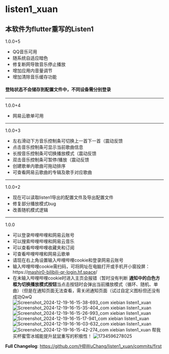 # listen1_xuan

本软件为flutter重写的Listen1
---
1.0.0+5
- QQ音乐可用
- 随系统自适应暗色
- 修复断网导致音乐停止播放
- 增加应用内音量调节
- 增加清除音乐缓存功能
#### 登陆状态不会储存到配置文件中，不同设备需分别登录
---
1.0.0+4
- 网易云歌单可用
---
1.0.0+3
- 左右滑动下方音乐控制条可切换上一首下一首（震动反馈
- 点击音乐控制条可显示当前歌曲信息
- 长按音乐控制条可切换播放模式（震动反馈
- 双击音乐控制条可暂停/播放（震动反馈
- 创建歌单内歌曲可拖动排序
- 可查看网易云歌曲的专辑及歌手对应歌曲
---
1.0.0+2
- 现在可以读取listen1导出的配置文件及导出配置文件
- 修复部分播放模式bug
- 改善随机模式逻辑
---
1.0.0
- 可以登录哔哩哔哩和网易云账号
- 可以搜索哔哩哔哩和网易云音乐
- 可以查看哔哩哔哩收藏夹和订阅
- 可查看哔哩哔哩和网易云歌单
- 请现在右上角设置输入哔哩哔哩cookie和登录网易云账号
- 输入哔哩哔哩cookie需扫码，可将网址在电脑打开或手机开小窗投屏：https://[mashir0-bilibili-qr-login.hf.space](https://mashir0-bilibili-qr-login.hf.space/)/
- 在未输入哔哩哔哩cookie时进入主页会报错（暂时没有判断
**通知中的白色方框为切换播放模式按钮**当点击按钮时会弹出当前播放模式（循环、随机、单曲）（但是在通知页面无法查看，需关闭通知页面（试过自定义图标但还没有成功QwQ
![Screenshot_2024-12-19-16-15-38-693_com xiebian listen1_xuan](https://github.com/user-attachments/assets/81ae77e1-dbca-40e2-9369-0ebdbc079be7)
![Screenshot_2024-12-19-16-15-35-404_com xiebian listen1_xuan](https://github.com/user-attachments/assets/c69c9e3f-c6e8-4626-a2cd-77d7d2cd98bb)
![Screenshot_2024-12-19-16-15-26-993_com xiebian listen1_xuan](https://github.com/user-attachments/assets/e5589c1d-8b1c-46cd-8ce4-7e1cfbdb7286)
![Screenshot_2024-12-19-16-15-17-941_com xiebian listen1_xuan](https://github.com/user-attachments/assets/64deafc9-84b6-40eb-bd9b-177793087cf7)
![Screenshot_2024-12-19-16-16-03-632_com xiebian listen1_xuan](https://github.com/user-attachments/assets/aeaf028e-1ce2-451c-a894-97605dad11f3)
![Screenshot_2024-12-19-16-15-42-274_com xiebian listen1_xuan](https://github.com/user-attachments/assets/e92c0ea6-f061-4649-a6e8-fd590a9eb1b0)
帮我买杯蜜雪冰城能提升鼠鼠重写的积极性！
![1734596278025](https://github.com/user-attachments/assets/8164b742-068e-4e85-9edc-6884719380a2)

**Full Changelog**: https://github.com/HBWuChang/listen1_xuan/commits/first